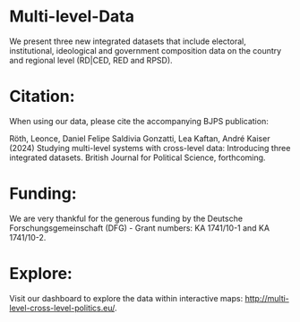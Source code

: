 # Multi-level-Data
We present three new integrated datasets that include electoral, institutional, ideological and government composition data on the country and regional level (RD|CED, RED and RPSD). 

# Citation: 	
When using our data, please cite the accompanying BJPS publication: 

Röth, Leonce, Daniel Felipe Saldivia Gonzatti, Lea Kaftan, André Kaiser (2024) Studying multi-level systems with cross-level data: Introducing three integrated datasets. British Journal for Political Science, forthcoming.

# Funding:
We are very thankful for the generous funding by the Deutsche Forschungsgemeinschaft (DFG) - Grant numbers: KA 1741/10-1 and KA 1741/10-2.

# Explore: 
Visit our dashboard to explore the data within interactive maps: http://multi-level-cross-level-politics.eu/.
